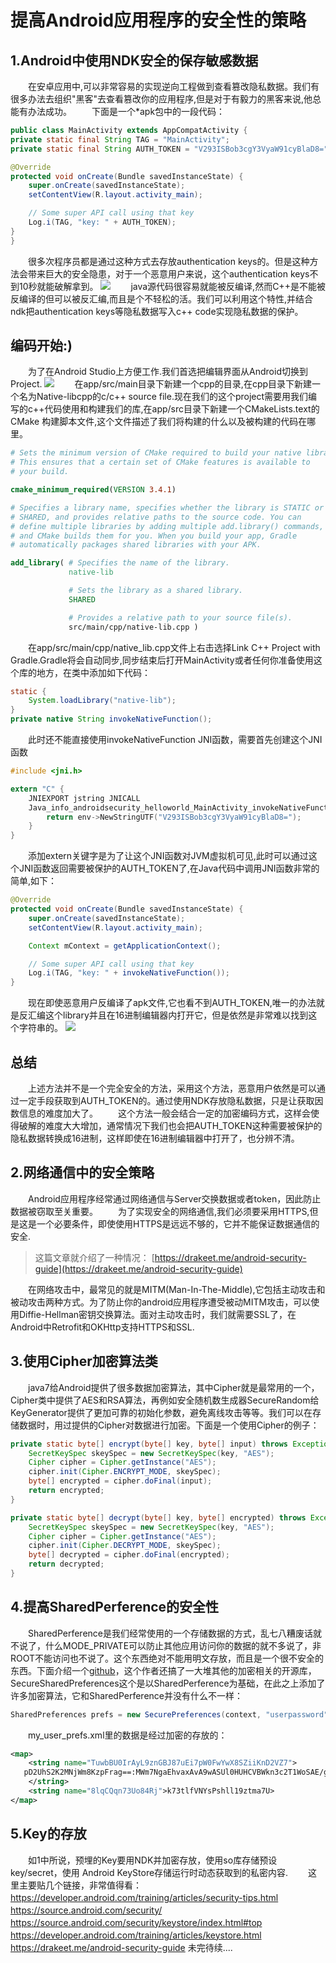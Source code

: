 # 提高Android应用程序的安全性的策略 #
## 1.Android中使用NDK安全的保存敏感数据 ##
　　在安卓应用中,可以非常容易的实现逆向工程做到查看篡改隐私数据。我们有很多办法去组织"黑客"去查看篡改你的应用程序,但是对于有毅力的黑客来说,他总能有办法成功。
　　下面是一个*apk包中的一段代码：
```java
public class MainActivity extends AppCompatActivity {
private static final String TAG = "MainActivity";
private static final String AUTH_TOKEN = "V293ISBob3cgY3VyaW91cyBlaD8=";

@Override
protected void onCreate(Bundle savedInstanceState) {
    super.onCreate(savedInstanceState);
    setContentView(R.layout.activity_main);

    // Some super API call using that key
    Log.i(TAG, "key: " + AUTH_TOKEN);
}
}
```
　　很多次程序员都是通过这种方式去存放authentication keys的。但是这种方法会带来巨大的安全隐患，对于一个恶意用户来说，这个authentication keys不到10秒就能破解拿到。
![](http://i.imgur.com/xbSs43I.gif)
　　java源代码很容易就能被反编译,然而C++是不能被反编译的但可以被反汇编,而且是个不轻松的活。我们可以利用这个特性,并结合ndk把authentication keys等隐私数据写入c++ code实现隐私数据的保护。

**编码开始:)**
----------
　　为了在Android Studio上方便工作.我们首选把编辑界面从Android切换到Project.
![](http://i.imgur.com/qeENyJF.png)
　　在app/src/main目录下新建一个cpp的目录,在cpp目录下新建一个名为Native-libcpp的c/c++ source file.现在我们的这个project需要用我们编写的c++代码使用和构建我们的库,在app/src目录下新建一个CMakeLists.text的CMake 构建脚本文件,这个文件描述了我们将构建的什么以及被构建的代码在哪里。

```CMake
# Sets the minimum version of CMake required to build your native library.
# This ensures that a certain set of CMake features is available to
# your build.

cmake_minimum_required(VERSION 3.4.1)

# Specifies a library name, specifies whether the library is STATIC or
# SHARED, and provides relative paths to the source code. You can
# define multiple libraries by adding multiple add.library() commands,
# and CMake builds them for you. When you build your app, Gradle
# automatically packages shared libraries with your APK.

add_library( # Specifies the name of the library.
             native-lib

             # Sets the library as a shared library.
             SHARED

             # Provides a relative path to your source file(s).
             src/main/cpp/native-lib.cpp )
```
　　在app/src/main/cpp/native_lib.cpp文件上右击选择Link C++ Project with Gradle.Gradle将会自动同步,同步结束后打开MainActivity或者任何你准备使用这个库的地方，在类中添加如下代码：
```java
static {
    System.loadLibrary("native-lib");
}
private native String invokeNativeFunction();
```
　　此时还不能直接使用invokeNativeFunction JNI函数，需要首先创建这个JNI函数

```c
#include <jni.h>

extern "C" {
    JNIEXPORT jstring JNICALL
    Java_info_androidsecurity_helloworld_MainActivity_invokeNativeFunction(JNIEnv *env, jobject instance) {
        return env->NewStringUTF("V293ISBob3cgY3VyaW91cyBlaD8=");
    }
}
```
　　添加extern关键字是为了让这个JNI函数对JVM虚拟机可见,此时可以通过这个JNI函数返回需要被保护的AUTH_TOKEN了,在Java代码中调用JNI函数非常的简单,如下：
```java
@Override
protected void onCreate(Bundle savedInstanceState) {
    super.onCreate(savedInstanceState);
    setContentView(R.layout.activity_main);

    Context mContext = getApplicationContext();

    // Some super API call using that key
    Log.i(TAG, "key: " + invokeNativeFunction());
}
```
　　现在即使恶意用户反编译了apk文件,它也看不到AUTH_TOKEN,唯一的办法就是反汇编这个library并且在16进制编辑器内打开它，但是依然是非常难以找到这个字符串的。
![](http://i.imgur.com/goaq2Gc.png)

## 总结 ##
　　上述方法并不是一个完全安全的方法，采用这个方法，恶意用户依然是可以通过一定手段获取到AUTH_TOKEN的。通过使用NDK存放隐私数据，只是让获取因数信息的难度加大了。
　　这个方法一般会结合一定的加密编码方式，这样会使得破解的难度大大增加，通常情况下我们也会把AUTH_TOKEN这种需要被保护的隐私数据转换成16进制，这样即使在16进制编辑器中打开了，也分辨不清。

## 2.网络通信中的安全策略 ##
　　Android应用程序经常通过网络通信与Server交换数据或者token，因此防止数据被窃取至关重要。
　　为了实现安全的网络通信,我们必须要采用HTTPS,但是这是一个必要条件，即使使用HTTPS是远远不够的，它并不能保证数据通信的安全.
> 这篇文章就介绍了一种情况：
> [https://drakeet.me/android-security-guide](https://drakeet.me/android-security-guide)


　　在网络攻击中，最常见的就是MITM(Man-In-The-Middle),它包括主动攻击和被动攻击两种方式。为了防止你的android应用程序遭受被动MITM攻击，可以使用Diffie-Hellman密钥交换算法。面对主动攻击时，我们就需要SSL了，在Android中Retrofit和OKHttp支持HTTPS和SSL.
## 3.使用Cipher加密算法类 ##
　　java7给Android提供了很多数据加密算法，其中Cipher就是最常用的一个，Cipher类中提供了AES和RSA算法，再例如安全随机数生成器SecureRandom给KeyGenerator提供了更加可靠的初始化参数，避免离线攻击等等。我们可以在存储数据时，用过提供的Cipher对数据进行加密。下面是一个使用Cipher的例子：
```java
private static byte[] encrypt(byte[] key, byte[] input) throws Exception {
    SecretKeySpec skeySpec = new SecretKeySpec(key, "AES");
    Cipher cipher = Cipher.getInstance("AES");
    cipher.init(Cipher.ENCRYPT_MODE, skeySpec);
    byte[] encrypted = cipher.doFinal(input);
    return encrypted;
}

private static byte[] decrypt(byte[] key, byte[] encrypted) throws Exception {
    SecretKeySpec skeySpec = new SecretKeySpec(key, "AES");
    Cipher cipher = Cipher.getInstance("AES");
    cipher.init(Cipher.DECRYPT_MODE, skeySpec);
    byte[] decrypted = cipher.doFinal(encrypted);
    return decrypted;
}
```




## 4.提高SharedPerference的安全性 ##
　　SharedPerference是我们经常使用的一个存储数据的方式，乱七八糟废话就不说了，什么MODE_PRIVATE可以防止其他应用访问你的数据的就不多说了，非ROOT不能访问也不说了。这个东西绝对不能用明文存放，而且是一个很不安全的东西。下面介绍一个[github](https://github.com/scottyab/secure-preferences)，这个作者还搞了一大堆其他的加密相关的开源库，SecureSharedPreferences这个是以SharedPerference为基础，在此之上添加了许多加密算法，它和SharedPerference并没有什么不一样：
```java
SharedPreferences prefs = new SecurePreferences(context, "userpassword", "my_user_prefs.xml");
```
　　my_user_prefs.xml里的数据是经过加密的存放的：
```xml
<map>
    <string name="TuwbBU0IrAyL9znGBJ87uEi7pW0FwYwX8SZiiKnD2VZ7">
   pD2UhS2K2MNjWm8KzpFrag==:MWm7NgaEhvaxAvA9wASUl0HUHCVBWkn3c2T1WoSAE/g=rroijgeWEGRDFSS/hg
    </string>
    <string name="8lqCQqn73Uo84Rj">k73tlfVNYsPshll19ztma7U>
</map>
```

## 5.Key的存放 ##
　　如1中所说，预埋的Key要用NDK并加密存放，使用so库存储预设 key/secret，使用 Android KeyStore存储运行时动态获取到的私密内容.
　　这里主要贴几个链接，非常值得看：
　　https://developer.android.com/training/articles/security-tips.html
　　https://source.android.com/security/
　　https://source.android.com/security/keystore/index.html#top
　　https://developer.android.com/training/articles/keystore.html
　　https://drakeet.me/android-security-guide
未完待续....
